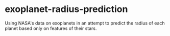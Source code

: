 # exoplanet-radius-prediction
Using NASA's data on exoplanets in an attempt to predict the radius of each planet based only on features of their stars.
